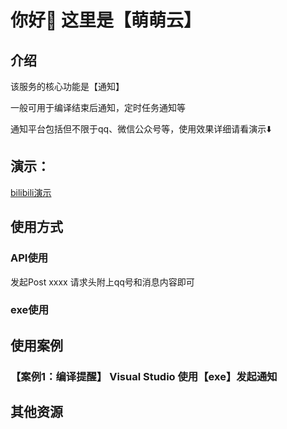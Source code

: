 # 你好👋 这里是【萌萌云】

## 介绍
该服务的核心功能是【通知】

一般可用于编译结束后通知，定时任务通知等

通知平台包括但不限于qq、微信公众号等，使用效果详细请看演示⬇️

## 演示：
[bilibili演示](https://www.bilibili.com/video/BV12y421q7FP/?spm_id_from=333.880.my_history.page.click)

## 使用方式

### API使用
发起Post
 xxxx
 请求头附上qq号和消息内容即可


### exe使用



## 使用案例

### 【案例1：编译提醒】 Visual Studio 使用【exe】发起通知


## 其他资源
